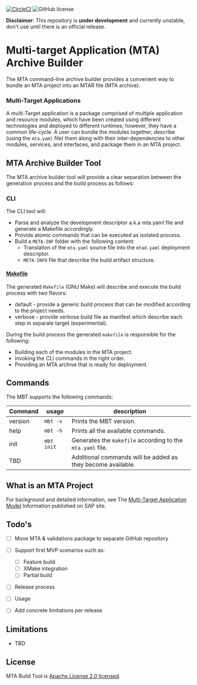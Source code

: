 [![CircleCI](https://circleci.com/gh/SAP/cloud-mta-build-tool.svg?style=svg&circle-token=ecedd1dce3592adcd72ee4c61481972c32dcfad7)](https://circleci.com/gh/SAP/cloud-mta-build-tool)
![GitHub license](https://img.shields.io/badge/license-Apache_2.0-blue.svg)

<b>Disclaimer</b>:  This repository is <b>under development</b> and currently unstable, don't use until there is an official release.  
# Multi-target Application (MTA) Archive Builder

The MTA command-line archive builder provides a convenient way to bundle an MTA project into an MTAR file (MTA archive).

### Multi-Target Applications

A multi-Target application is a package comprised of multiple application and resource modules, 
which have been created using different technologies and deployed to different runtimes; however, they have a common life-cycle. 
A user can bundle the modules together, describe (using the `mta.yaml` file) them along with their inter-dependencies to other modules, 
services, and interfaces, and package them in an MTA project.
 

## MTA Archive Builder Tool 

The MTA archive builder tool will provide a clear separation between the generation process and the build process as follows:

### CLI 

The CLI tool will:
- Parse and analyze the development descriptor a.k.a mta.yaml file and generate a Makefile accordingly. 
- Provide atomic commands that can be executed as isolated process.
- Build a `META-INF` folder with the following content:
  - Translation of the `mta.yaml` source file into the `mtad.yaml` deployment descriptor.
  - `META-INFO` file that describe the build artifact structure.
  
  
#### [Makefile](https://www.gnu.org/software/make/)

The generated `Makefile` (GNU Make) will describe and execute the build process with two flavors:
- default - provide a generic build process that can be modified according to the project needs.
- verbose - provide verbose build file as manifest which describe each step in separate target (experimental).

During the build process the generated `makefile` is responsible for the following:
- Building each of the modules in the MTA project.
- Invoking the CLI commands in the right order. 
- Providing an MTA archive that is ready for deployment.

## Commands <a id='commands'></a>

The MBT supports the following commands:


| Command | usage        | description                                            |
| ------  | ------       |  ----------                                            |
| version | `mbt -v`     | Prints the MBT version.                                 |
| help    | `mbt -h`     | Prints all the available commands.                     | 
| init    | `mbt init`   | Generates the `makefile` according to the `mta.yaml` file.             |
| TBD     |              | Additional commands will be added as they become available.



## What is an MTA Project

For background and detailed information, see The [Multi-Target Application Model](http://help.sap.com/disclaimer?site=http://www.sap.com/documents/2016/06/e2f618e4-757c-0010-82c7-eda71af511fa.html) Information published on SAP site.

## Todo's

 - [ ] Move MTA & validations package to separate GitHub repository 
 - [ ] Support first MVP scenarios such as:
 
   - [ ] Feature build
   - [ ] XMake integration 
   - [ ] Partial build
   
 - [ ] Release process
 - [ ] Usage
 - [ ] Add concrete limitations per release

 
 ## Limitations
 
   - TBD
 
 
 ## License
 
 MTA Build Tool is [Apache License 2.0 licensed](./LICENSE).
